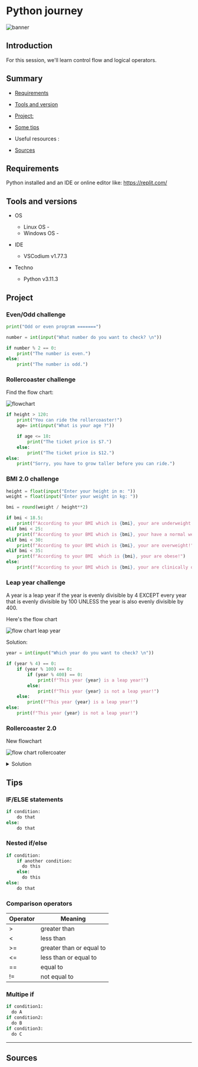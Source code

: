 # Python journey

![banner](./__docs__/media/banner.png)

## Introduction

For this session, we'll learn control flow and logical operators.

## Summary

- [Requirements](#requirements)
- [Tools and version](#tools-and-versions)
- [Project:](#project)
- [Some tips](#tips)

- Useful resources :

- [Sources](#sources)

## Requirements

Python installed and an IDE or online editor like: <https://replit.com/>

## Tools and versions

- OS

  - Linux OS -
  - Windows OS -

- IDE

  - VSCodium v1.77.3

- Techno
  - Python v3.11.3

## Project

### Even/Odd challenge

```python
print("Odd or even program =======")

number = int(input("What number do you want to check? \n"))

if number % 2 == 0:
    print("The number is even.")
else:
    print("The number is odd.")
```

### Rollercoaster challenge

Find the flow chart:

![flowchart](./__docs__/flowchart.png)

```python
if height > 120:
    print("You can ride the rollercoaster!")
    age= int(input("What is your age ?"))

    if age <= 18:
        print("The ticket price is $7.")
    else:
        print("The ticket price is $12.")
else:
    print("Sorry, you have to grow taller before you can ride.")
```

### BMI 2.0 challenge

```python
height = float(input("Enter your height in m: "))
weight = float(input("Enter your weight in kg: "))

bmi = round(weight / height**2)

if bmi < 18.5:
    print(f"According to your BMI which is {bmi}, your are underweight!")
elif bmi < 25:
    print(f"According to your BMI which is {bmi}, your have a normal weight!")
elif bmi < 30:
    print(f"According to your BMI which is {bmi}, your are overweight!")
elif bmi < 35:
    print(f"According to your BMI  which is {bmi}, your are obese!")
else:
    print(f"According to your BMI which is {bmi}, your are clinically obese!")
```

### Leap year challenge

A year is a leap year if the year is evenly divisible by 4 EXCEPT every year that is evenly divisible by 100 UNLESS the year is also evenly divisible by 400.

Here's the flow chart

![flow chart leap year](./__docs__/flowchart-leapyear.png)

Solution:

```python
year = int(input("Which year do you want to check? \n"))

if (year % 4) == 0:
    if (year % 100) == 0:
        if (year % 400) == 0:
            print(f"This year {year} is a leap year!")
        else:
            print(f"This year {year} is not a leap year!")
    else:
        print(f"This year {year} is a leap year!")
else:
    print(f"This year {year} is not a leap year!")
```

### Rollercoaster 2.0

New flowchart

![flow chart rollercoater](./__docs__/flowchart-rollercaster.png)

<details>

<summary>Solution</summary>

```python
print("Welcome to the rollercoaster!")
height = int(input("What is your height in cm? \n"))
child_ticket = 5
youth_ticket = 7
adult_ticket = 12
total_price = 0

if height > 120:
    print("You can ride the rollercoaster!")
    age= int(input("What is your age ? "))

    if age < 12:
        print(f"Child ticket price is ${child_ticket}.")
        total_price = child_ticket
    elif age <= 18:
        print(f"Youth ticket price is ${youth_ticket}.")
        total_price = youth_ticket
    else:
        print(f"Adult ticket price is ${adult_ticket}.")
        total_price = adult_ticket

    ask_photo = input("Would you like a photo? (yes/no) \n")
    if ask_photo == "yes":
        total_price += 3
        print(f"Ok, the total price is ${total_price}.")
    else:
        print(f"Ok, the total price is ${total_price}.")

else:
    print("Sorry, you have to grow taller before you can ride.")
```

</details>

## Tips

### IF/ELSE statements

```python
if condition:
    do that
else:
    do that
```

### Nested if/else

```python
if condition:
    if another condition:
      do this
    else:
      do this
else:
    do that
```

### Comparison operators

| Operator | Meaning                  |
| -------- | ------------------------ |
| >        | greater than             |
| <        | less than                |
| >=       | greater than or equal to |
| <=       | less than or equal to    |
| ==       | equal to                 |
| !=       | not equal to             |

### Multipe if

```python
if condition1:
  do A
if condition2:
  do B
if condition3:
  do C
```

---

## Sources

